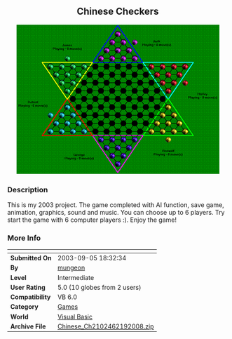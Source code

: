 ﻿<div align="center">

## Chinese Checkers

<img src="PIC200821945202913.GIF">
</div>

### Description

This is my 2003 project. The game completed with AI function, save game, animation, graphics, sound and music. You can choose up to 6 players. Try start the game with 6 computer players :). Enjoy the game!
 
### More Info
 


<span>             |<span>
---                |---
**Submitted On**   |2003-09-05 18:32:34
**By**             |[mungeon](https://github.com/Planet-Source-Code/PSCIndex/blob/master/ByAuthor/mungeon.md)
**Level**          |Intermediate
**User Rating**    |5.0 (10 globes from 2 users)
**Compatibility**  |VB 6\.0
**Category**       |[Games](https://github.com/Planet-Source-Code/PSCIndex/blob/master/ByCategory/games__1-38.md)
**World**          |[Visual Basic](https://github.com/Planet-Source-Code/PSCIndex/blob/master/ByWorld/visual-basic.md)
**Archive File**   |[Chinese\_Ch2102462192008\.zip](https://github.com/Planet-Source-Code/mungeon-chinese-checkers__1-70115/archive/master.zip)








